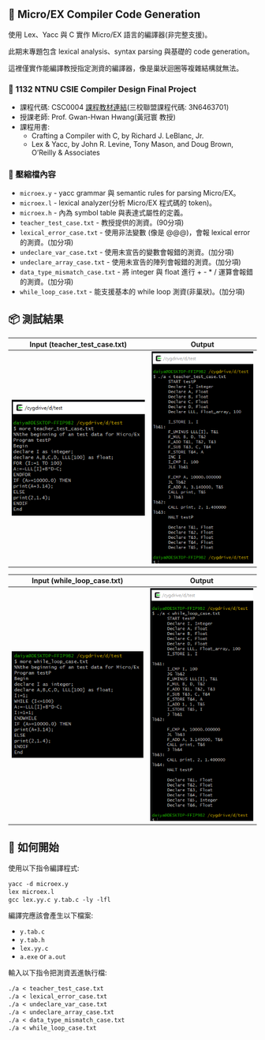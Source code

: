 ## 📝 Micro/EX Compiler Code Generation
使用 Lex、Yacc 與 C 實作 Micro/EX 語言的編譯器(非完整支援)。

此期末專題包含 lexical analysis、syntax parsing 與基礎的 code generation。

這裡僅實作能編譯教授指定測資的編譯器，像是巢狀迴圈等複雜結構就無法。

### 🔗 1132 NTNU CSIE Compiler Design Final Project

- 課程代碼: CSC0004 [課程教材連結](https://web.ntnu.edu.tw/~ghhwang/course.html)(三校聯盟課程代碼: 3N6463701)
- 授課老師: Prof. Gwan-Hwan Hwang(黃冠寰 教授)
- 課程用書:
  - Crafting a Compiler with C, by Richard J. LeBlanc, Jr.
  - Lex & Yacc, by John R. Levine, Tony Mason, and Doug Brown, O’Reilly & Associates

### 📁 壓縮檔內容
- `microex.y` - yacc grammar 與 semantic rules for parsing Micro/EX。
- `microex.l` - lexical analyzer(分析 Micro/EX 程式碼的 token)。
- `microex.h` - 內為 symbol table 與表達式屬性的定義。
- `teacher_test_case.txt` - 教授提供的測資。(90分項)
- `lexical_error_case.txt` - 使用非法變數 (像是 @@@)，會報 lexical error 的測資。(加分項)
- `undeclare_var_case.txt` - 使用未宣告的變數會報錯的測資。(加分項)
- `undeclare_array_case.txt` - 使用未宣告的陣列會報錯的測資。(加分項)
- `data_type_mismatch_case.txt` - 將 integer 與 float 進行 + - * / 運算會報錯的測資。(加分項)
- `while_loop_case.txt` - 能支援基本的 while loop 測資(非巢狀)。(加分項)

## 📦 測試結果
| Input (teacher_test_case.txt) | Output |
|-------------|-----------------|
| ![Input1](image/1.PNG) | ![Output1](image/2.PNG) |

| Input (while_loop_case.txt) | Output |
|-------------|-----------------|
| ![Input2](image/3.PNG) | ![Output2](image/4.PNG) |

## 🚀 如何開始
使用以下指令編譯程式:
```
yacc -d microex.y
lex microex.l
gcc lex.yy.c y.tab.c -ly -lfl
```
編譯完應該會產生以下檔案:
- `y.tab.c`
- `y.tab.h`
- `lex.yy.c`
- `a.exe` or `a.out`

輸入以下指令把測資丟進執行檔:
```
./a < teacher_test_case.txt
./a < lexical_error_case.txt
./a < undeclare_var_case.txt
./a < undeclare_array_case.txt
./a < data_type_mismatch_case.txt
./a < while_loop_case.txt
```
